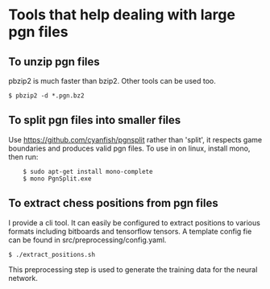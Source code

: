 # Tools that help dealing with large pgn files

## To unzip pgn files

pbzip2 is much faster than bzip2. Other tools can be used too.

    $ pbzip2 -d *.pgn.bz2

## To split pgn files into smaller files

Use https://github.com/cyanfish/pgnsplit rather than 'split', it respects game boundaries and produces valid pgn files.
To use in on linux, install mono, then run:
    
        $ sudo apt-get install mono-complete
        $ mono PgnSplit.exe

## To extract chess positions from pgn files

I provide a cli tool. It can easily be configured to extract positions to various formats including bitboards and tensorflow tensors. A template config fie can be found in src/preprocessing/config.yaml.

    $ ./extract_positions.sh

This preprocessing step is used to generate the training data for the neural network.

